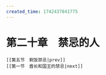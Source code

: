 ```yaml
---
created_time: 1742437841775
---
```

# 第二十章　禁忌的人

```booknav
[[第五节　剩饭禁忌|prev]]
[[第一节　酋长和国王的禁忌|next]]
```
